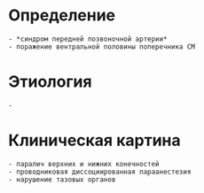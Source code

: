 # Определение
	- *синдром передней позвоночной артерии*
	- поражение вентральной половины поперечника СМ
# Этиология
	-
# Клиническая картина
	- паралич верхних и нижних конечностей
	- проводниковая диссоциированная параанестезия
	- нарушение тазовых органов